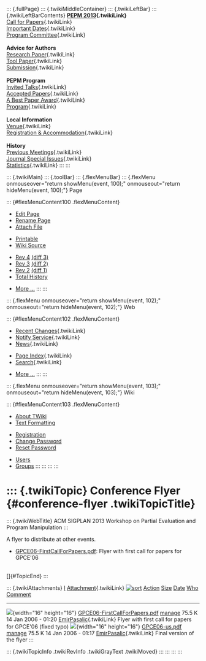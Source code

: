 ::: {.fullPage}
::: {.twikiMiddleContainer}
::: {.twikiLeftBar}
::: {.twikiLeftBarContents}
**[PEPM 2013](WebHome){.twikiLink}**\
[Call for Papers](CallForPapers){.twikiLink}\
[Important Dates](ImportantDates){.twikiLink}\
[Program Committee](ProgramCommittee){.twikiLink}\
\
**Advice for Authors**\
[Research Paper](ResearchPaperAdvice){.twikiLink}\
[Tool Paper](ToolPaperAdvice){.twikiLink}\
[Submission](PaperSubmission){.twikiLink}\
\
**PEPM Program**\
[Invited Talks](InvitedTalks){.twikiLink}\
[Accepted Papers](AcceptedPapers){.twikiLink}\
[A Best Paper Award](ABestPaperAward){.twikiLink}\
[Program](Program){.twikiLink}\
\
**Local Information**\
[Venue](WorkshopVenue){.twikiLink}\
[Registration & Accommodation](RegistrationAndAccomodation){.twikiLink}\
\
**History**\
[Previous Meetings](PreviousMeetings){.twikiLink}\
[Journal Special Issues](SpecialIssues){.twikiLink}\
[Statistics](HistoricalStatistics){.twikiLink}
:::
:::

::: {.twikiMain}
::: {.toolBar}
::: {.flexMenuBar}
::: {.flexMenu onmouseover="return showMenu(event, 100);" onmouseout="return hideMenu(event, 100);"}
Page

::: {#flexMenuContent100 .flexMenuContent}
-   [Edit
    Page](http://www.program-transformation.org/edit/PEPM13/ConferenceFlyer?t=1536828980)
-   [Rename
    Page](http://www.program-transformation.org/rename/PEPM13/ConferenceFlyer)
-   [Attach
    File](http://www.program-transformation.org/attach/PEPM13/ConferenceFlyer)

<!-- -->

-   [Printable](http://www.program-transformation.org/view/PEPM13/ConferenceFlyer?skin=print.pattern)
-   [Wiki
    Source](http://www.program-transformation.org/view/PEPM13/ConferenceFlyer?skin=text&raw=on&contenttype=text/plain)

<!-- -->

-   [Rev
    4](http://www.program-transformation.org/view/PEPM13/ConferenceFlyer?rev=1.4)
    [(diff 3)](http://www.program-transformation.org/rdiff/PEPM13/ConferenceFlyer?rev1=1.4&rev2=1.3)
-   [Rev
    3](http://www.program-transformation.org/view/PEPM13/ConferenceFlyer?rev=1.3)
    [(diff 2)](http://www.program-transformation.org/rdiff/PEPM13/ConferenceFlyer?rev1=1.3&rev2=1.2)
-   [Rev
    2](http://www.program-transformation.org/view/PEPM13/ConferenceFlyer?rev=1.2)
    [(diff 1)](http://www.program-transformation.org/rdiff/PEPM13/ConferenceFlyer?rev1=1.2&rev2=1.1)
-   [Total
    History](http://www.program-transformation.org/rdiff/PEPM13/ConferenceFlyer)

<!-- -->

-   [More
    \...](http://www.program-transformation.org/oops/PEPM13/ConferenceFlyer?template=oopsmore&param1=1.4&param2=1.4)
:::
:::

::: {.flexMenu onmouseover="return showMenu(event, 102);" onmouseout="return hideMenu(event, 102);"}
Web

::: {#flexMenuContent102 .flexMenuContent}
-   [Recent Changes](WebChanges){.twikiLink}
-   [Notify Service](WebNotify){.twikiLink}
-   [News](WebNews){.twikiLink}

<!-- -->

-   [Page Index](WebIndex){.twikiLink}
-   [Search](WebSearch){.twikiLink}

<!-- -->

-   [More
    \...](http://www.program-transformation.org/oops/PEPM13/ConferenceFlyer?template=oopsmore&param1=1.4&param2=1.4)
:::
:::

::: {.flexMenu onmouseover="return showMenu(event, 103);" onmouseout="return hideMenu(event, 103);"}
Wiki

::: {#flexMenuContent103 .flexMenuContent}
-   [About
    TWiki](http://www.program-transformation.org/view/TWiki/WebHome)
-   [Text
    Formatting](http://www.program-transformation.org/view/TWiki/TextFormattingRules)

<!-- -->

-   [Registration](http://www.program-transformation.org/view/TWiki/TWikiRegistration)
-   [Change
    Password](http://www.program-transformation.org/view/TWiki/ChangePassword)
-   [Reset
    Password](http://www.program-transformation.org/view/TWiki/ResetPassword)

<!-- -->

-   [Users](http://www.program-transformation.org/view/Main/TWikiUsers)
-   [Groups](http://www.program-transformation.org/view/Main/TWikiGroups)
:::
:::
:::
:::

::: {.twikiTopic}
Conference Flyer {#conference-flyer .twikiTopicTitle}
================

::: {.twikiWebTitle}
ACM SIGPLAN 2013 Workshop on Partial Evaluation and Program Manipulation
:::

A flyer to distribute at other events.

-   [GPCE06-FirstCallForPapers.pdf](http://www.program-transformation.org/pub/GPCE06/ConferenceFlyer/GPCE06-FirstCallForPapers.pdf):
    Flyer with first call for papers for GPCE\'06

\
[]{#TopicEnd}
:::

::: {.twikiAttachments}
  [I](http://www.program-transformation.org/PEPM13/ConferenceFlyer?sortcol=0&table=1&up=0#sorted_table "Sort by this column")   [Attachment](../TWiki/FileAttachment){.twikiLink} [![sort](../pub/TWiki/TablePlugin/diamond.gif)](http://www.program-transformation.org/PEPM13/ConferenceFlyer?sortcol=1&table=1&up=0#sorted_table "Sort by this column")   [Action](http://www.program-transformation.org/PEPM13/ConferenceFlyer?sortcol=2&table=1&up=0#sorted_table "Sort by this column")                                                         [Size](http://www.program-transformation.org/PEPM13/ConferenceFlyer?sortcol=3&table=1&up=0#sorted_table "Sort by this column") [Date](http://www.program-transformation.org/PEPM13/ConferenceFlyer?sortcol=4&table=1&up=0#sorted_table "Sort by this column")   [Who](http://www.program-transformation.org/PEPM13/ConferenceFlyer?sortcol=5&table=1&up=0#sorted_table "Sort by this column")   [Comment](http://www.program-transformation.org/PEPM13/ConferenceFlyer?sortcol=6&table=1&up=0#sorted_table "Sort by this column")
  ----------------------------------------------------------------------------------------------------------------------------- --------------------------------------------------------------------------------------------------------------------------------------------------------------------------------------------------------------------------- -------------------------------------------------------------------------------------------------------------------------------------------------------------------------------------- -------------------------------------------------------------------------------------------------------------------------------- -------------------------------------------------------------------------------------------------------------------------------- ------------------------------------------------------------------------------------------------------------------------------- -----------------------------------------------------------------------------------------------------------------------------------
  ![](../pub/icn/pdf.gif){width="16" height="16"}                                                                               [GPCE06-FirstCallForPapers.pdf](http://www.program-transformation.org/pub/PEPM13/ConferenceFlyer/GPCE06-FirstCallForPapers.pdf)                                                                                             [manage](http://www.program-transformation.org/attach/PEPM13/ConferenceFlyer?filename=GPCE06-FirstCallForPapers.pdf&revInfo=1 "change, update, previous revisions, move, delete...")                                                                                                                             75.5 K 14 Jan 2006 - 01:20                                                                                                              [EmirPasalic](../Main/EmirPasalic){.twikiLink}                                                                                  Flyer with first call for papers for GPCE\'06 (fixed typo)
  ![](../pub/icn/pdf.gif){width="16" height="16"}                                                                               [GPCE06-us.pdf](http://www.program-transformation.org/pub/PEPM13/ConferenceFlyer/GPCE06-us.pdf)                                                                                                                             [manage](http://www.program-transformation.org/attach/PEPM13/ConferenceFlyer?filename=GPCE06-us.pdf&revInfo=1 "change, update, previous revisions, move, delete...")                                                                                                                                             75.5 K 14 Jan 2006 - 01:17                                                                                                              [EmirPasalic](../Main/EmirPasalic){.twikiLink}                                                                                  Final version of the flyer
:::

::: {.twikiTopicInfo .twikiRevInfo .twikiGrayText .twikiMoved}
:::
:::
:::
:::
